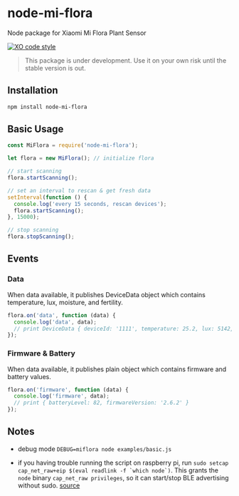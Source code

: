 # node-mi-flora

Node package for Xiaomi Mi Flora Plant Sensor

[![XO code style](https://img.shields.io/badge/code_style-XO-5ed9c7.svg)](https://github.com/sindresorhus/xo)

> This package is under development. Use it on your own risk until the stable version is out.

## Installation
```sh
npm install node-mi-flora
```
## Basic Usage
```js
const MiFlora = require('node-mi-flora');

let flora = new MiFlora(); // initialize flora

// start scanning
flora.startScanning();

// set an interval to rescan & get fresh data
setInterval(function () {
  console.log('every 15 seconds, rescan devices');
  flora.startScanning();
}, 15000);

// stop scanning
flora.stopScanning();
```

## Events
### Data
When data available, it publishes DeviceData object which contains temperature, lux, moisture, and fertility.
```js
flora.on('data', function (data) {
  console.log('data', data);
  // print DeviceData { deviceId: '1111', temperature: 25.2, lux: 5142, moisture: 46, fertility: 0 }
});
```
### Firmware & Battery
When data available, it publishes plain object which contains firmware and battery values.
```js
flora.on('firmware', function (data) {
  console.log('firmware', data);
  // print { batteryLevel: 82, firmwareVersion: '2.6.2' }
});
```

## Notes
- debug mode
```DEBUG=miflora node examples/basic.js```

- if you having trouble running the script on raspberry pi,
run ```sudo setcap cap_net_raw+eip $(eval readlink -f `which node`)```. This grants the ```node``` binary ```cap_net_raw privileges```, so it can start/stop BLE advertising without sudo. [source](https://github.com/sandeepmistry/noble#running-without-rootsudo)

